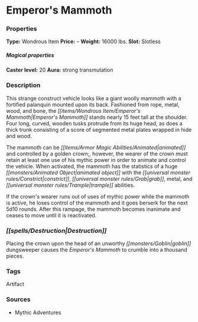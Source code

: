 ﻿---
Title: "Emperor's Mammoth"
Type: "Wondrous Item"
Price: "–"
Weight: "16000 lbs."
Slot: "Slotless"
Caster level: "20"
Aura: "strong transmutation"
Description: |
  "This strange construct vehicle looks like a giant woolly mammoth with a fortified palanquin mounted upon its back. Fashioned from rope, metal, wood, and bone, the _Emperor's Mammoth_ stands nearly 15 feet tall at the shoulder. Four long, curved, wooden tusks protrude from its huge head, as does a thick trunk consisting of a score of segmented metal plates wrapped in hide and wood.
  The mammoth can be animated and controlled by a golden crown;, however, the wearer of the crown must retain at least one use of his mythic power in order to animate and control the vehicle. When activated, the mammoth has the statistics of a huge animated object with the constrict, grab, metal, and trample abilities.
  If the crown's wearer runs out of uses of mythic power while the mammoth is active, he loses control of the mammoth and it goes berserk for the next 5d10 rounds. After this rampage, the mammoth becomes inanimate and ceases to move until it is reactivated."
Destruction: |
  "Placing the crown upon the head of an unworthy goblin dungsweeper causes the _Emperor's Mammoth_ to crumble into a thousand pieces."
Sources: "['Mythic Adventures']"
---

# Emperor's Mammoth

### Properties

**Type:** Wondrous Item **Price:** – **Weight:** 16000 lbs. **Slot:** Slotless

##### Magical properties

**Caster level:** 20 **Aura:** strong transmutation

### Description

This strange construct vehicle looks like a giant woolly mammoth with a fortified palanquin mounted upon its back. Fashioned from rope, metal, wood, and bone, the _[[items/Wondrous Item/Emperor's Mammoth|Emperor's Mammoth]]_ stands nearly 15 feet tall at the shoulder. Four long, curved, wooden tusks protrude from its huge head, as does a thick trunk consisting of a score of segmented metal plates wrapped in hide and wood.

The mammoth can be _[[items/Armor Magic Abilities/Animated|animated]]_ and controlled by a golden crown;, however, the wearer of the crown must retain at least one use of his mythic power in order to animate and control the vehicle. When activated, the mammoth has the statistics of a huge _[[monsters/Animated Object|animated object]]_ with the _[[universal monster rules/Constrict|constrict]]_, _[[universal monster rules/Grab|grab]]_, metal, and _[[universal monster rules/Trample|trample]]_ abilities.

If the crown's wearer runs out of uses of mythic power while the mammoth is active, he loses control of the mammoth and it goes berserk for the next 5d10 rounds. After this rampage, the mammoth becomes inanimate and ceases to move until it is reactivated.

### _[[spells/Destruction|Destruction]]_

Placing the crown upon the head of an unworthy _[[monsters/Goblin|goblin]]_ dungsweeper causes the _Emperor's Mammoth_ to crumble into a thousand pieces.

### Tags

Artifact

### Sources

* Mythic Adventures